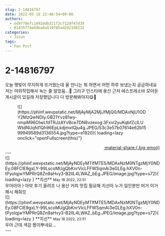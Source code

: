 ```yaml
---
slug: 2-14816797
date: 2022-05-18 22:48:54+09:00
authors:
  - ed9770efc1892ddb321f2c712df47d39
  - 01435f74a49ba8a519705ad242348232
categories:
  - Jisun
tags:
  - Fan Post
---
```


# 2-14816797

<div class="post-container" markdown="1">
<div class="content-container md-sidebar__scrollwrap" markdown="1">

오늘 햇빛이 무지하게 뜨거웠는데 울 언니는 뭐 하면서 어떤 하루 보냈는지 궁금하네요 저는 야외작업해서 녹는 줄 알았움...🫠 그리구 인스타에 용산 근처 에스프레소바 모아둔 게시글이 있길래 저장했답니다 다 방문해봐야지😋🤍
<figure markdown="1">
![](https://phinf.wevpstatic.net/MjAyMjA2MjJfMjQ0/MDAxNjU1ODY2MzQwNDIy.GB21Yvz81wy-nmpM96OIwLfdTRJzAYvBce7DN8vzexog.3Fxvi2yuKqbfZcILUWtdNUqfd1Qh96EpLkdjmxtQju4g.JPEG/53c3e57b07614e62b1599949589d3136554.jpg?type=e1920){ loading=lazy onclick="openFullscreen(this)"}
</figure>


</div>
</div>

<div style="text-align: right;" markdown="1">
<a href="https://weverse.io/fromis9/fanpost/2-14816797" style="text-align: right;">:material-share:{.big-emoji}</a>
</div>
---

<div class="comments-container md-sidebar__scrollwrap" markdown="1">
<div class="comment" markdown="1">
<div class='id-container' markdown="1">
![](https://phinf.wevpstatic.net/MjAyNDEyMTlfMTE5/MDAxNzM0NTgzMjY0NDEy.08FClE9gxLY-99LscoMUgQbKnrVicLFFWSqmAi3eGLEg.hXV0n-tPyoIqjwYMPRrQ8Zn9aHvy3-B2llL4LWAZ_bEg.JPEG/image.jpg?type=s72){ loading=lazy }
**<span class="artist">지선</span>** <small>May 18 2022, 22:51</small><br>
</div>
<div class='comment-body' markdown="1">
우아아아ㅏ아악 후기 올려조 나 용산 커피 맛집 필요해 지선아 누가 일인분만 머거 이거 해시 해줘잉<br>
</div>
</div>
<div class="comment" markdown="1">
<div class='id-container' markdown="1">
![](https://phinf.wevpstatic.net/MjAyNDEyMTlfMTE5/MDAxNzM0NTgzMjY0NDEy.08FClE9gxLY-99LscoMUgQbKnrVicLFFWSqmAi3eGLEg.hXV0n-tPyoIqjwYMPRrQ8Zn9aHvy3-B2llL4LWAZ_bEg.JPEG/image.jpg?type=s72){ loading=lazy }
**<span class="artist">지선</span>** <small>May 18 2022, 22:51</small><br>
</div>
<div class='comment-body' markdown="1">
우아 근데 색감 짱이뿌네요...
</div>
</div>
</div>
---
